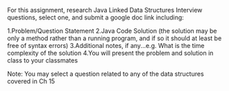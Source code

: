 For this assignment, research Java Linked Data Structures Interview questions, select one, and submit a google doc link including:

1.Problem/Question Statement
2.Java Code Solution (the solution may be only a method rather than a running program, and if so it should at least be free of syntax errors)
3.Additional notes, if any...e.g. What is the time complexity of the solution
4.You will present the problem and solution in class to your classmates

Note: You may select a question related to any of the data structures covered in Ch 15
